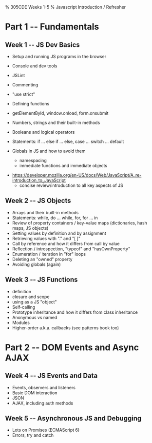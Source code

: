 % 305CDE Weeks 1-5
% Javascript Introduction / Refresher


Part 1 -- Fundamentals
======================

Week 1 -- JS Dev Basics
------------------------

- Setup and running JS programs in the browser
- Console and dev tools
- JSLint
- Commenting
- "use strict"

- Defining functions
- getElementById, window.onload, form.onsubmit
- Numbers, strings and their built-in methods
- Booleans and logical operators
- Statements: if ... else if ... else, case ... switch ... default

- Globals in JS and how to avoid them
    + namespacing
    + immediate functions and immediate objects

* https://developer.mozilla.org/en-US/docs/Web/JavaScript/A_re-introduction_to_JavaScript
    - concise review/introduction to all key aspects of JS


Week 2 -- JS Objects
--------------------

- Arrays and their built-in methods
- Statements: while, do ... while, for, for ... in
- Review of property containers / key-value maps (dictionaries, hash maps, JS objects)
- Setting values by definition and by assignment
- Retrieving values with "." and "[ ]"
- Call by reference and how it differs from call by value
- Reflection / introspection, "typeof" and "hasOwnProperty"
- Enumeration / iteration in "for" loops
- Deleting an "owned" property
- Avoiding globals (again)

Week 3 -- JS Functions
----------------------

- definition
- closure and scope
- using as a JS "object"
- Self-calling
- Prototype inheritance and how it differs from class inheritance
- Anonymous vs named
- Modules
- Higher-order a.k.a. callbacks (see patterns book too)


Part 2 -- DOM Events and Async AJAX
===================================

Week 4 -- JS Events and Data
----------------------------

- Events, observers and listeners
- Basic DOM interaction
- JSON
- AJAX, including auth methods

Week 5 -- Asynchronous JS and Debugging
---------------------------------------

- Lots on Promises (ECMAScript 6)
- Errors, try and catch
